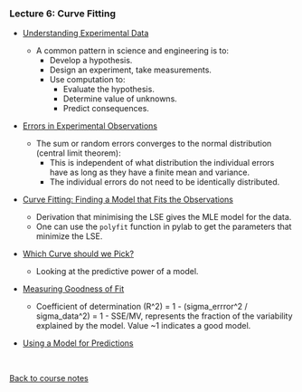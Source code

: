 ### Lecture 6: Curve Fitting

* [Understanding Experimental Data](https://www.youtube.com/watch?v=8iQAhz7rzVs)
  * A common pattern in science and engineering is to:
    * Develop a hypothesis.
    * Design an experiment, take measurements.
    * Use computation to:
      * Evaluate the hypothesis.
      * Determine value of unknowns.
      * Predict consequences.

* [Errors in Experimental Observations](https://www.youtube.com/watch?v=FP4Hw1IEWCA)
  * The sum or random errors converges to the normal distribution (central limit theorem):
    * This is independent of what distribution the individual errors have as long as they have a finite mean and variance.
    * The individual errors do not need to be identically distributed.

* [Curve Fitting: Finding a Model that Fits the Observations](https://www.youtube.com/watch?v=SQUNkr4bQyQ)
  * Derivation that minimising the LSE gives the MLE model for the data.
  * One can use the `polyfit` function in pylab to get the parameters that minimize the LSE.

* [Which Curve should we Pick?](https://www.youtube.com/watch?v=yBRf7ajFSTU)
  * Looking at the predictive power of a model.

* [Measuring Goodness of Fit](https://www.youtube.com/watch?v=lcDQ7GqlS-M)
  * Coefficient of determination (R^2) = 1 - (sigma_errror^2 / sigma_data^2) = 1 - SSE/MV,
  represents the fraction of the variability explained by the model. Value ~1 indicates a good model.

* [Using a Model for Predictions](https://www.youtube.com/watch?v=YdT6gL3Cpss)
  
<br>

[Back to course notes](../Course_Notes.md)
